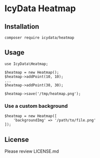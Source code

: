 # IcyData Heatmap

## Installation

```composer require icydata/heatmap```

## Usage

```
use IcyData\Heatmap;

$heatmap = new Heatmap();
$heatmap->addPoint(10, 10);
...
$heatmap->addPoint(30, 30);

$heatmap->save('/tmp/heatmap.png');
```

### Use a custom background

```
$heatmap = new Heatmap([
    'backgroundImg' => '/path/to/file.png'
]);
```

## License

Please review LICENSE.md